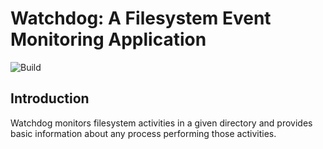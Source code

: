 # Watchdog: A Filesystem Event Monitoring Application

![Build](https://github.com/ghorbanzade/watchdog/workflows/build/badge.svg)

## Introduction

Watchdog monitors filesystem activities in a given directory and provides
basic information about any process performing those activities.
